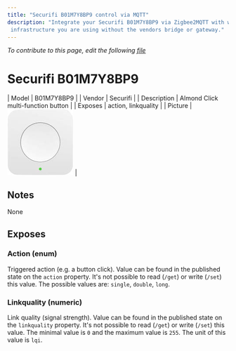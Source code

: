 ```yaml
---
title: "Securifi B01M7Y8BP9 control via MQTT"
description: "Integrate your Securifi B01M7Y8BP9 via Zigbee2MQTT with whatever smart home
 infrastructure you are using without the vendors bridge or gateway."
---
```


*To contribute to this page, edit the following
[file](https://github.com/Koenkk/zigbee2mqtt.io/blob/master/docs/devices/B01M7Y8BP9.md)*

# Securifi B01M7Y8BP9

| Model | B01M7Y8BP9  |
| Vendor  | Securifi  |
| Description | Almond Click multi-function button |
| Exposes | action, linkquality |
| Picture | ![Securifi B01M7Y8BP9](../../public/images/devices/B01M7Y8BP9.jpg) |

## Notes

None


## Exposes

### Action (enum)
Triggered action (e.g. a button click).
Value can be found in the published state on the `action` property.
It's not possible to read (`/get`) or write (`/set`) this value.
The possible values are: `single`, `double`, `long`.

### Linkquality (numeric)
Link quality (signal strength).
Value can be found in the published state on the `linkquality` property.
It's not possible to read (`/get`) or write (`/set`) this value.
The minimal value is `0` and the maximum value is `255`.
The unit of this value is `lqi`.

